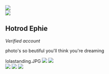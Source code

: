 <!DOCTYPE html>
<html>
  <head>
     <link href="https://fonts.googleapis.com/css?family=Press+Start+2P&display=swap" rel="stylesheet">
    <style>
      #verfied {
      font-style:italic;
      }
      .h2 {
      font-family:pressstart2p,monospace;
      }
      .body {
      font-family:pressstart2p,monospace;
      text-align:centre;
      }
      .img {
      border-radius:50%;
      margin-top:10px;
      margin-left:2px;
      margin-right:2px;
      }
    </style>
  </head>
  <body>
    <img src="https://mimo.app?r?insta.svg">
    <br>
    <img src="reece2.JPG">
    <h2> Hotrod Ephie </h2>
    <p id="verfied"> Verified account</p>
    <p> photo's so beutiful you'll think you're dreaming</p>
    lolastanding.JPG
    <img src="lolastanding.JPG>
    <img src="chandelier.JPG">   
    <img src="handflower.JPG">  
    <br>
    <img src="reece.JPG">
    <img src="danieye.JPG">
    <img src="chamivintage.JPG">
  </body>
  </html>
